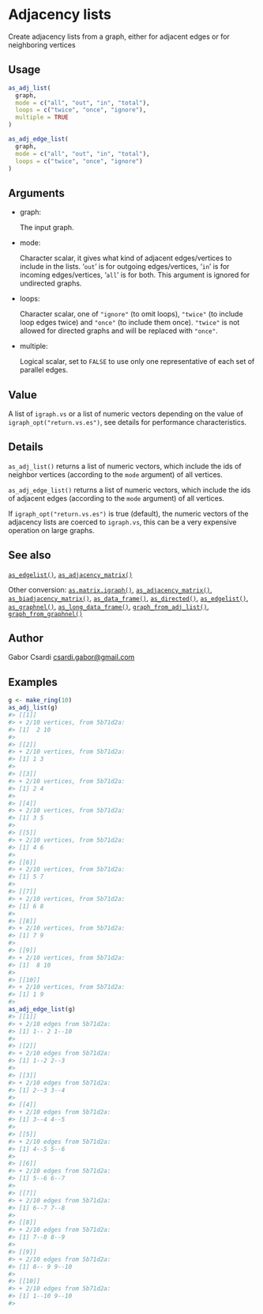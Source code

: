 # Adjacency lists

Create adjacency lists from a graph, either for adjacent edges or for
neighboring vertices

## Usage

``` r
as_adj_list(
  graph,
  mode = c("all", "out", "in", "total"),
  loops = c("twice", "once", "ignore"),
  multiple = TRUE
)

as_adj_edge_list(
  graph,
  mode = c("all", "out", "in", "total"),
  loops = c("twice", "once", "ignore")
)
```

## Arguments

- graph:

  The input graph.

- mode:

  Character scalar, it gives what kind of adjacent edges/vertices to
  include in the lists. ‘`out`’ is for outgoing edges/vertices, ‘`in`’
  is for incoming edges/vertices, ‘`all`’ is for both. This argument is
  ignored for undirected graphs.

- loops:

  Character scalar, one of `"ignore"` (to omit loops), `"twice"` (to
  include loop edges twice) and `"once"` (to include them once).
  `"twice"` is not allowed for directed graphs and will be replaced with
  `"once"`.

- multiple:

  Logical scalar, set to `FALSE` to use only one representative of each
  set of parallel edges.

## Value

A list of `igraph.vs` or a list of numeric vectors depending on the
value of `igraph_opt("return.vs.es")`, see details for performance
characteristics.

## Details

`as_adj_list()` returns a list of numeric vectors, which include the ids
of neighbor vertices (according to the `mode` argument) of all vertices.

`as_adj_edge_list()` returns a list of numeric vectors, which include
the ids of adjacent edges (according to the `mode` argument) of all
vertices.

If `igraph_opt("return.vs.es")` is true (default), the numeric vectors
of the adjacency lists are coerced to `igraph.vs`, this can be a very
expensive operation on large graphs.

## See also

[`as_edgelist()`](https://r.igraph.org/reference/as_edgelist.md),
[`as_adjacency_matrix()`](https://r.igraph.org/reference/as_adjacency_matrix.md)

Other conversion:
[`as.matrix.igraph()`](https://r.igraph.org/reference/as.matrix.igraph.md),
[`as_adjacency_matrix()`](https://r.igraph.org/reference/as_adjacency_matrix.md),
[`as_biadjacency_matrix()`](https://r.igraph.org/reference/as_biadjacency_matrix.md),
[`as_data_frame()`](https://r.igraph.org/reference/graph_from_data_frame.md),
[`as_directed()`](https://r.igraph.org/reference/as_directed.md),
[`as_edgelist()`](https://r.igraph.org/reference/as_edgelist.md),
[`as_graphnel()`](https://r.igraph.org/reference/as_graphnel.md),
[`as_long_data_frame()`](https://r.igraph.org/reference/as_long_data_frame.md),
[`graph_from_adj_list()`](https://r.igraph.org/reference/graph_from_adj_list.md),
[`graph_from_graphnel()`](https://r.igraph.org/reference/graph_from_graphnel.md)

## Author

Gabor Csardi <csardi.gabor@gmail.com>

## Examples

``` r
g <- make_ring(10)
as_adj_list(g)
#> [[1]]
#> + 2/10 vertices, from 5b71d2a:
#> [1]  2 10
#> 
#> [[2]]
#> + 2/10 vertices, from 5b71d2a:
#> [1] 1 3
#> 
#> [[3]]
#> + 2/10 vertices, from 5b71d2a:
#> [1] 2 4
#> 
#> [[4]]
#> + 2/10 vertices, from 5b71d2a:
#> [1] 3 5
#> 
#> [[5]]
#> + 2/10 vertices, from 5b71d2a:
#> [1] 4 6
#> 
#> [[6]]
#> + 2/10 vertices, from 5b71d2a:
#> [1] 5 7
#> 
#> [[7]]
#> + 2/10 vertices, from 5b71d2a:
#> [1] 6 8
#> 
#> [[8]]
#> + 2/10 vertices, from 5b71d2a:
#> [1] 7 9
#> 
#> [[9]]
#> + 2/10 vertices, from 5b71d2a:
#> [1]  8 10
#> 
#> [[10]]
#> + 2/10 vertices, from 5b71d2a:
#> [1] 1 9
#> 
as_adj_edge_list(g)
#> [[1]]
#> + 2/10 edges from 5b71d2a:
#> [1] 1-- 2 1--10
#> 
#> [[2]]
#> + 2/10 edges from 5b71d2a:
#> [1] 1--2 2--3
#> 
#> [[3]]
#> + 2/10 edges from 5b71d2a:
#> [1] 2--3 3--4
#> 
#> [[4]]
#> + 2/10 edges from 5b71d2a:
#> [1] 3--4 4--5
#> 
#> [[5]]
#> + 2/10 edges from 5b71d2a:
#> [1] 4--5 5--6
#> 
#> [[6]]
#> + 2/10 edges from 5b71d2a:
#> [1] 5--6 6--7
#> 
#> [[7]]
#> + 2/10 edges from 5b71d2a:
#> [1] 6--7 7--8
#> 
#> [[8]]
#> + 2/10 edges from 5b71d2a:
#> [1] 7--8 8--9
#> 
#> [[9]]
#> + 2/10 edges from 5b71d2a:
#> [1] 8-- 9 9--10
#> 
#> [[10]]
#> + 2/10 edges from 5b71d2a:
#> [1] 1--10 9--10
#> 
```
